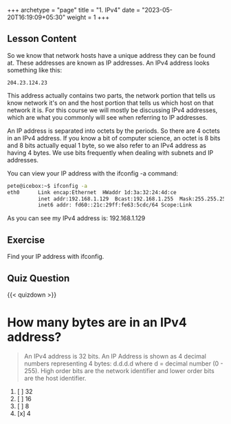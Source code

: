 +++
archetype = "page"
title = "1. IPv4"
date = "2023-05-20T16:19:09+05:30"
weight = 1
+++

## Lesson Content

So we know that network hosts have a unique address they can be found at. These addresses are known as IP addresses. An IPv4 address looks something like this:


```
204.23.124.23
```


This address actually contains two parts, the network portion that tells us know network it's on and the host portion that tells us which host on that network it is. For this course we will mostly be discussing IPv4 addresses, which are what you commonly will see when referring to IP addresses. 

An IP address is separated into octets by the periods. So there are 4 octets in an IPv4 address. If you know a bit of computer science, an octet is 8 bits and 8 bits actually equal 1 byte, so we also refer to an IPv4 address as having 4 bytes. We use bits frequently when dealing with subnets and IP addresses.

You can view your IP address with the ifconfig -a command:


```bash
pete@icebox:~$ ifconfig -a
eth0      Link encap:Ethernet  HWaddr 1d:3a:32:24:4d:ce  
          inet addr:192.168.1.129  Bcast:192.168.1.255  Mask:255.255.255.0
          inet6 addr: fd60::21c:29ff:fe63:5cdc/64 Scope:Link
```


As you can see my IPv4 address is: 192.168.1.129

## Exercise

Find your IP address with ifconfig.

## Quiz Question

{{< quizdown >}}

# How many bytes are in an IPv4 address?

> An IPv4 address is 32 bits. An IP Address is shown as 4 decimal numbers representing 4 bytes: d.d.d.d where d = decimal number (0 - 255). High order bits are the network identifier and lower order bits are the host identifier.

1. [ ] 32
2. [ ] 16
3. [ ] 8
4. [x] 4